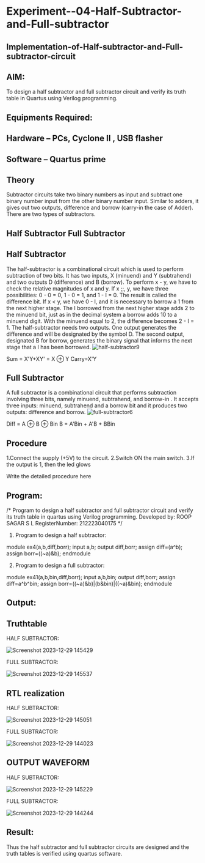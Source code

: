 # Experiment--04-Half-Subtractor-and-Full-subtractor
## Implementation-of-Half-subtractor-and-Full-subtractor-circuit
## AIM:
To design a half subtractor and full subtractor circuit and verify its truth table in Quartus using Verilog programming.

## Equipments Required:
## Hardware – PCs, Cyclone II , USB flasher
## Software – Quartus prime
## Theory
Subtractor circuits take two binary numbers as input and subtract one binary number input from the other binary number input. Similar to adders, it gives out two outputs, difference and borrow (carry-in the case of Adder). There are two types of subtractors.

## Half Subtractor Full Subtractor
## Half Subtractor
The half-subtractor is a combinational circuit which is used to perform subtraction of two bits. It has two inputs, X (minuend) and Y (subtrahend) and two outputs D (difference) and B (borrow). To perform x - y, we have to check the relative magnitudes of x and y. If x ;;, y, we have three possibilities: 0 - 0 = 0, 1 - 0 = 1, and 1 - I = 0. The result is called the difference bit. If x < y, we have 0 - I, and it is necessary to borrow a 1 from the next higher stage. The I borrowed from the next higher stage adds 2 to the minuend bit, just as in the decimal system a borrow adds 10 to a minuend digit. With the minuend equal to 2, the difference becomes 2 - I = 1. The half-subtractor needs two outputs. One output generates the difference and will be designated by the symbol D. The second output, designated B for borrow, generates the binary signal that informs the next stage that a I has been borrowed.
![half-subtractor9](https://user-images.githubusercontent.com/36288975/166112538-58c3bc7c-ee5d-4e6a-ac8d-8e8328efe27a.png)


Sum = X'Y+XY' = X ⊕ Y
Carry=X'Y

## Full Subtractor
A full subtractor is a combinational circuit that performs subtraction involving three bits, namely minuend, subtrahend, and borrow-in . It accepts three inputs: minuend, subtrahend and a borrow bit and it produces two outputs: difference and borrow. 
![full-subtractor6](https://user-images.githubusercontent.com/36288975/166112541-24c68359-3de8-4674-ae22-8272ffc385ed.png)


Diff = A ⊕ B ⊕ Bin B = A'Bin + A'B + BBin

## Procedure

1.Connect the supply (+5V) to the circuit.
2.Switch ON the main switch.
3.If the output is 1, then the led glows

Write the detailed procedure here 


## Program:
/*
Program to design a half subtractor and full subtractor circuit and verify its truth table in quartus using Verilog programming.
Developed by: ROOP SAGAR S L
RegisterNumber:  212223040175
*/

1. Program to design a half subtractor:

module ex4(a,b,diff,borr);
input a,b;
output diff,borr;
assign diff=(a^b);
assign borr=((~a)&b);
endmodule 

2. Program to design a full subtractor:

module ex41(a,b,bin,diff,borr);
input a,b,bin;
output diff,borr;
assign diff=a^b^bin;
assign borr=((~a)&b)|(b&bin)|((~a)&bin);
endmodule 

## Output:

## Truthtable
HALF SUBTRACTOR:

![Screenshot 2023-12-29 145429](https://github.com/Roopsagar23001830/Experiment--03-Half-Subtractor-and-Full-subtractor/assets/145972515/c08feeeb-6ee3-4aed-83eb-9f80685440f3)

FULL SUBTRACTOR:

![Screenshot 2023-12-29 145537](https://github.com/Roopsagar23001830/Experiment--03-Half-Subtractor-and-Full-subtractor/assets/145972515/c24e79af-271a-446b-8630-879b000a7311)

##  RTL realization
HALF SUBTRACTOR:

![Screenshot 2023-12-29 145051](https://github.com/Roopsagar23001830/Experiment--03-Half-Subtractor-and-Full-subtractor/assets/145972515/98cd5758-b666-4c3c-ba96-62698fec7fbd)

FULL SUBTRACTOR:

![Screenshot 2023-12-29 144023](https://github.com/Roopsagar23001830/Experiment--03-Half-Subtractor-and-Full-subtractor/assets/145972515/b61e1e58-d83d-43c0-a580-e440fe1a2ffe)

## OUTPUT WAVEFORM
HALF SUBTRACTOR:

![Screenshot 2023-12-29 145229](https://github.com/Roopsagar23001830/Experiment--03-Half-Subtractor-and-Full-subtractor/assets/145972515/d28df082-5a61-4f1c-8027-beaf957dbb07)

FULL SUBTRACTOR:

![Screenshot 2023-12-29 144244](https://github.com/Roopsagar23001830/Experiment--03-Half-Subtractor-and-Full-subtractor/assets/145972515/8f2dd2c7-7bc5-416e-8c14-f4f77cda0958)

## Result:
Thus the half subtractor and full subtractor circuits are designed and the truth tables is verified using quartus software.
